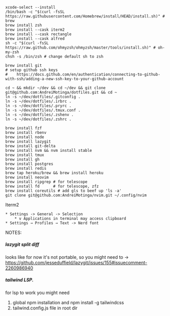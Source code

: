 ```console
xcode-select --install
/bin/bash -c "$(curl -fsSL https://raw.githubusercontent.com/Homebrew/install/HEAD/install.sh)" # brew
brew install zsh
brew install --cask iterm2
brew install --cask rectangle
brew install --cask alfred
sh -c "$(curl -fsSL https://raw.github.com/ohmyzsh/ohmyzsh/master/tools/install.sh)" # oh-my-zsh
chsh -s /bin/zsh # change default sh to zsh

brew install git
# setup github ssh keys
#    https://docs.github.com/en/authentication/connecting-to-github-with-ssh/adding-a-new-ssh-key-to-your-github-account

cd ~ && mkdir ~/dev && cd ~/dev && git clone git@github.com:AndreiMotinga/dotfiles.git && cd ~
ln -s ~/dev/dotfiles/.gitconfig .
ln -s ~/dev/dotfiles/.irbrc .
ln -s ~/dev/dotfiles/.pryrc .
ln -s ~/dev/dotfiles/.tmux.conf .
ln -s ~/dev/dotfiles/.zshenv .
ln -s ~/dev/dotfiles/.zshrc .

brew install fzf
brew install rbenv
brew install node
brew install lazygit
brew install git-delta
brew install nvm && nvm install stable
brew install tmux
brew install gh
brew install postgres
brew install redis
brew tap heroku/brew && brew install heroku
brew install neovim
brew install ripgrep # for telescope
brew install fd      # for telescope, zfz
brew install coreutils # add gls to beef up 'ls -a'
git clone git@github.com:AndreiMotinga/nvim.git ~/.config/nvim

```

Iterm2

    * Settings -> General -> Selection
        * v Applications in terminal may access clipboard
    * Settings → Profiles → Text -> Nerd font

NOTES:

##### lazygit split diff

looks like for now it's not portable, so you might need to
-> https://github.com/jesseduffield/lazygit/issues/155#issuecomment-2260986940

##### tailwind LSP.

for lsp to work you might need

1. global npm installation and npm install -g tailwindcss
2. tailwind.config.js file in root dir
